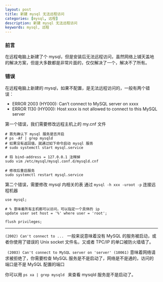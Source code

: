 ```yaml
---
layout: post  
title: 新建 mysql 无法远程访问  
categories: [mysql, 远程]  
description: 新建 mysql 无法远程访问  
keywords: mysql, 远程   
---
```


### 前言

在远程电脑上新建了个 mysql，但是安装后无法远程访问，虽然网络上铺天盖地的解决方案，但是大多数都是非常片面的，仅仅解决了一个，解决不了所有。

### 错误

在远程电脑上新建的 mysql，如果不配置，是无法远程访问的，一般有两个错误：

  - ERROR 2003 (HY000): Can’t connect to MySQL server on xxxx
  - ERROR 1130 (HY000): Host xxxx is not allowed to connect to this MySQL server

第一个错误，我们需要修改远程主机上的 my.cnf 文件

```
# 首先确认下 mysql 服务是否开启
# ps -Af | grep mysqld
# 如果没有返回值，就通过如下命令启动 mysql 服务
# sudo systemctl start mysql.service

# 将 bind-address = 127.0.0.1 注释掉
sudo vim /etc/mysql/mysql.conf.d/mysqld.cnf 

# 修改后重启服务
sudo systemctl restart mysql.service
```

第二个错误，需要修改 mysql 内相关的表
通过 `mysql -h xxx -uroot -p` 连接远程机器

```
use mysql;

# % 意味着所有主机都可以访问，可以指定一个具体的 ip
update user set host = '%' where user = 'root';

flush privileges; 
```

---

`(2002) Can't connect to ... ` 一般来说意味着没有 MySQL 的服务被启动，或者你使用了错误的 Unix socket 文件名，又或者 TPC/IP 的单口被防火墙墙了。

` (2003) Can't connect to MySQL server on 'server' (10061)` 意味着网络请求被拒绝了，你需要检查 MySQL 服务是不是启动了，网络是不是通的，访问的端口是不是 MySQL 配置的端口

你可以用 `ps xa | grep mysqld ` 来查看 mysqld 服务是不是启动了。